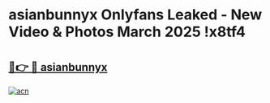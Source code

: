 # asianbunnyx Onlyfans Leaked - New Video & Photos March 2025 !x8tf4

# <h2><a href="https://fy7np7.iuczelnia.edu.pl?title=asianbunnyx&ref=x8tf4">🔗👉 🔴 asianbunnyx</a></h2>

[![acn](https://github.com/user-attachments/assets/0f9c940e-d8b0-45ae-aac7-cd30a18b3e1c)](https://fy7np7.iuczelnia.edu.pl?title=asianbunnyx&ref=x8tf4)

